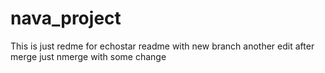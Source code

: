 # nava_project

This is just redme for echostar readme with new branch
another edit after merge
just nmerge with some change

